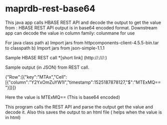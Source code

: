 # maprdb-rest-base64
This java app calls HBASE REST API and decode the output to get the value from <column family> : <column name> 
HBASE REST API output is in base64 encoded format. Downstream app can decode the value in column family: colunmane  for use

For java class path
a) Import jars from httpcomponents-client-4.5.5-bin.tar  to classpath
b) Import jars from json-simple-1.1.1

Sample HBASE REST call
*[short link] (http://<your hbase rest node>:<port>/<hbase table>/<row key>/<column family name>:<column name>)
 
 Sample output (in JSON) from REST call.
 
 {"Row":[{"key":"MTAx","Cell":[{"column":"Y2YxOmZuYW1l","timestamp":1525187878127,"$":"MTExMQ=="}]}]}
 
 Here the value is MTExMQ==  (This is base64 encoded)
 
 This program  calls the REST API and parse the output get the value and decode it. Also this saves the output to an html file ( helps when the value is in html)
 
 




 
 
  
